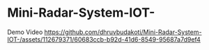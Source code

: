 # Mini-Radar-System-IOT-
Demo Video
https://github.com/dhruvbudakoti/Mini-Radar-System-IOT-/assets/112679371/60683ccb-b92d-41d6-8549-95687a7d9ef4

